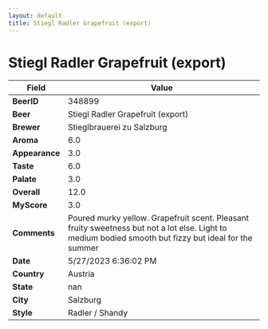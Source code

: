 ```yaml
---
layout: default
title: Stiegl Radler Grapefruit (export)
---
```


# Stiegl Radler Grapefruit (export)

| Field         | Value     |
|---------------|-----------|
| **BeerID** | 348899 |
| **Beer** | Stiegl Radler Grapefruit (export) |
| **Brewer** | Stieglbrauerei zu Salzburg |
| **Aroma** | 6.0 |
| **Appearance** | 3.0 |
| **Taste** | 6.0 |
| **Palate** | 3.0 |
| **Overall** | 12.0 |
| **MyScore** | 3.0 |
| **Comments** | Poured murky yellow. Grapefruit scent. Pleasant fruity sweetness but not a lot  else. Light to medium bodied smooth but fizzy  but ideal for the summer  |
| **Date** | 5/27/2023 6:36:02 PM |
| **Country** | Austria |
| **State** | nan |
| **City** | Salzburg |
| **Style** | Radler / Shandy |
